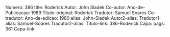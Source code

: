 Numero: 386
title: Roderick
Autor: John Sladek
Co-autor: 
Ano-de-Publicacao: 1989
Titulo-original: Roderick
Tradutor: Samuel Soares
Co-tradutor: 
Ano-de-edicao: 1980
alias: John-Sladek
Autor2-alias: 
Tradutor1-alias: Samuel-Soares
Tradutor2-alias: 
Titulo-link: 386-Roderick
Capa: 
pags: 361
Capa-link: 